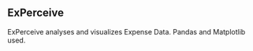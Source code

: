 ExPerceive
------------------

ExPerceive analyses and visualizes Expense Data.
Pandas and Matplotlib used. 